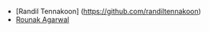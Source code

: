 <!-- Please follow alphabetical order -->
- [Randil Tennakoon] (https://github.com/randiltennakoon)
- [Rounak Agarwal](https://github.com/agarwalrounak) 

